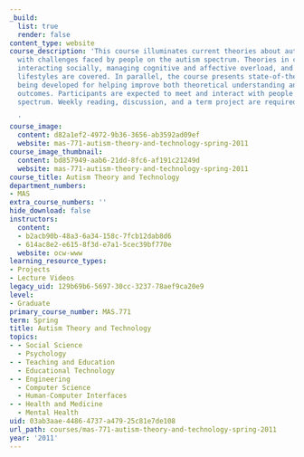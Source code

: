 ```yaml
---
_build:
  list: true
  render: false
content_type: website
course_description: 'This course illuminates current theories about autism together
  with challenges faced by people on the autism spectrum. Theories in communicating,
  interacting socially, managing cognitive and affective overload, and achieving independent
  lifestyles are covered. In parallel, the course presents state-of-the-art technologies
  being developed for helping improve both theoretical understanding and practical
  outcomes. Participants are expected to meet and interact with people on the autism
  spectrum. Weekly reading, discussion, and a term project are required.

  '
course_image:
  content: d82a1ef2-4972-9b36-3656-ab3592ad09ef
  website: mas-771-autism-theory-and-technology-spring-2011
course_image_thumbnail:
  content: bd857949-aab6-21dd-8fc6-af191c21249d
  website: mas-771-autism-theory-and-technology-spring-2011
course_title: Autism Theory and Technology
department_numbers:
- MAS
extra_course_numbers: ''
hide_download: false
instructors:
  content:
  - b2acb90b-48a3-6a34-158c-7fcb12dab8d6
  - 614ac8e2-e615-8f3d-e7a1-5cec39bf770e
  website: ocw-www
learning_resource_types:
- Projects
- Lecture Videos
legacy_uid: 129b69b6-5697-30cc-3237-78aef9ca20e9
level:
- Graduate
primary_course_number: MAS.771
term: Spring
title: Autism Theory and Technology
topics:
- - Social Science
  - Psychology
- - Teaching and Education
  - Educational Technology
- - Engineering
  - Computer Science
  - Human-Computer Interfaces
- - Health and Medicine
  - Mental Health
uid: 03ab3aae-4486-4737-a479-25c81e7de108
url_path: courses/mas-771-autism-theory-and-technology-spring-2011
year: '2011'
---
```

